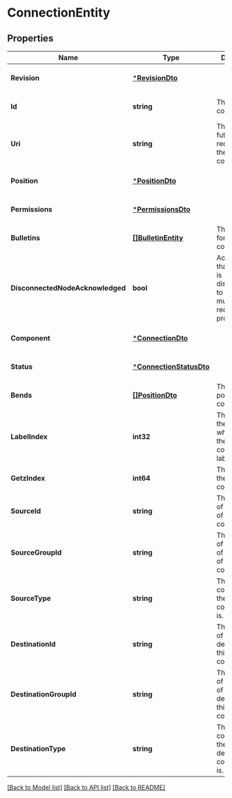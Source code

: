 # ConnectionEntity

## Properties
Name | Type | Description | Notes
------------ | ------------- | ------------- | -------------
**Revision** | [***RevisionDto**](RevisionDTO.md) |  | [optional] [default to null]
**Id** | **string** | The id of the component. | [optional] [default to null]
**Uri** | **string** | The URI for futures requests to the component. | [optional] [default to null]
**Position** | [***PositionDto**](PositionDTO.md) |  | [optional] [default to null]
**Permissions** | [***PermissionsDto**](PermissionsDTO.md) |  | [optional] [default to null]
**Bulletins** | [**[]BulletinEntity**](BulletinEntity.md) | The bulletins for this component. | [optional] [default to null]
**DisconnectedNodeAcknowledged** | **bool** | Acknowledges that this node is disconnected to allow for mutable requests to proceed. | [optional] [default to null]
**Component** | [***ConnectionDto**](ConnectionDTO.md) |  | [optional] [default to null]
**Status** | [***ConnectionStatusDto**](ConnectionStatusDTO.md) |  | [optional] [default to null]
**Bends** | [**[]PositionDto**](PositionDTO.md) | The bend points on the connection. | [optional] [default to null]
**LabelIndex** | **int32** | The index of the bend point where to place the connection label. | [optional] [default to null]
**GetzIndex** | **int64** | The z index of the connection. | [optional] [default to null]
**SourceId** | **string** | The identifier of the source of this connection. | [optional] [default to null]
**SourceGroupId** | **string** | The identifier of the group of the source of this connection. | [optional] [default to null]
**SourceType** | **string** | The type of component the source connectable is. | [default to null]
**DestinationId** | **string** | The identifier of the destination of this connection. | [optional] [default to null]
**DestinationGroupId** | **string** | The identifier of the group of the destination of this connection. | [optional] [default to null]
**DestinationType** | **string** | The type of component the destination connectable is. | [default to null]

[[Back to Model list]](../README.md#documentation-for-models) [[Back to API list]](../README.md#documentation-for-api-endpoints) [[Back to README]](../README.md)


